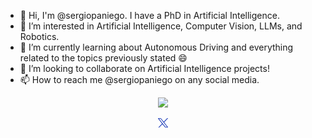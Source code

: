 - 👋 Hi, I'm @sergiopaniego. I have a PhD in Artificial Intelligence.
- 👀 I’m interested in Artificial Intelligence, Computer Vision, LLMs, and Robotics.
- 🌱 I’m currently learning about Autonomous Driving and everything related to the topics previously stated 😄
- 💞️ I’m looking to collaborate on Artificial Intelligence projects!
- 📫 How to reach me @sergiopaniego on any social media.



<p align="center">
  <img width="40%"  src="https://github-readme-streak-stats.herokuapp.com/?user=sergiopaniego&hide_border=true" />
</p>



<div align="center">
  <a href="https://www.linkedin.com/in/sergio-paniego-blanco/" style="text-decoration:none;">
    <img src="https://github.com/ultralytics/assets/raw/main/social/logo-social-linkedin.png" width="3%" alt="" />
  </a>
  <img src="https://github.com/ultralytics/assets/raw/main/social/logo-transparent.png" width="3%" alt="" />
  <a href="https://twitter.com/sergiopaniego" style="text-decoration:none;">
    <img src="https://github.com/ultralytics/assets/raw/main/social/logo-social-twitter.png" width="3%" alt="" />
  </a>
  <img src="https://github.com/ultralytics/assets/raw/main/social/logo-transparent.png" width="3%" alt="" />
  <a href="https://www.instagram.com/sergiopaniego/" style="text-decoration:none;">
    <img src="https://github.com/ultralytics/assets/raw/main/social/logo-social-instagram.png" width="3%" alt="" />
  </a>
</div>
